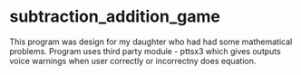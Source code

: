 # subtraction_addition_game
This program was design for my daughter who had had some mathematical problems. Program uses third party module - pttsx3 which gives outputs voice warnings when user correctly or incorrectny does equation.
